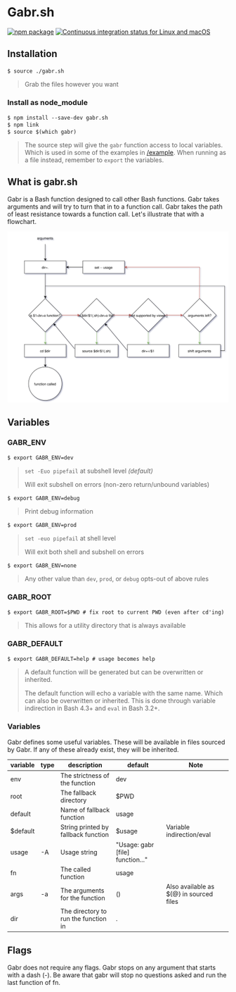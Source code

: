 # Gabr.sh
[![npm package](https://img.shields.io/npm/v/gabr.sh.svg)](https://www.npmjs.com/package/gabr.sh)
[![Continuous integration status for Linux and macOS](https://travis-ci.org/nicobrinkkemper/gabr.sh.svg?branch=master&label=travis%20build)](https://travis-ci.org/bats-core/bats-core)
## Installation
```shell
$ source ./gabr.sh
```
> Grab the files however you want

### Install as node_module
```shell
$ npm install --save-dev gabr.sh
$ npm link
$ source $(which gabr)
```
> The source step will give the `gabr` function access to local variables. Which is
> used in some of the examples in [/example](./example).
> When running as a file instead, remember to `export` the variables.

## What is gabr.sh
Gabr is a Bash function designed to call other Bash functions.
Gabr takes arguments and will try to turn that in to a function call.
Gabr takes the path of least resistance towards a function call.
Let's illustrate that with a flowchart.

![Alt text](./Gabr.sh.svg)


## Variables

### GABR_ENV
```shell
$ export GABR_ENV=dev
```
> `set -Euo pipefail` at subshell level *(default)*
>
> Will exit subshell on errors (non-zero return/unbound variables)
```shell
$ export GABR_ENV=debug
```
> Print debug information
```shell
$ export GABR_ENV=prod
```
> `set -euo pipefail` at shell level
> 
> Will exit both shell and subshell on errors
```shell
$ export GABR_ENV=none
```
> Any other value than `dev`, `prod`, or `debug` opts-out of above rules

### GABR_ROOT
```shell
$ export GABR_ROOT=$PWD # fix root to current PWD (even after cd'ing)
```
> This allows for a utility directory that is always available

### GABR_DEFAULT
```shell
$ export GABR_DEFAULT=help # usage becomes help
```
> A default function will be generated but can be overwritten or inherited.
> 
> The default function will echo a variable with the same name. Which
> can also be overwritten or inherited. This is done through variable indirection in Bash 4.3+
> and `eval` in Bash 3.2+.

### Variables
Gabr defines some useful variables. These will be available in files sourced by Gabr.
If any of these already exist, they will be inherited.

| variable     	| type  	| description                              	| default                                	| Note                                    	|
|--------------	|-------	|------------------------------------------	|----------------------------------------	|-----------------------------------------	|
| env          	|       	| The strictness of the function           	| dev                                    	|                                         	|
| root         	|       	| The fallback directory                   	| $PWD                                   	|                                         	|
| default      	|       	| Name of fallback function                	| usage                                  	|                                         	|
| $default     	|       	| String printed by fallback function      	| $usage                                   	| Variable indirection/eval               	|
| usage        	| -A    	| Usage string                            	| "Usage: gabr [file] function..."         	|                                          	|
| fn           	|       	| The called function                      	| usage                                  	|                                         	|
| args         	| -a    	| The arguments for the function           	| ()                                     	| Also available as ${@} in sourced files 	|
| dir          	|       	| The directory to run the function in     	| .                                      	|                                         	|

## Flags

Gabr does not require any flags. Gabr stops on any argument that starts with a dash (-). Be aware that
gabr will stop no questions asked and run the last function of fn.